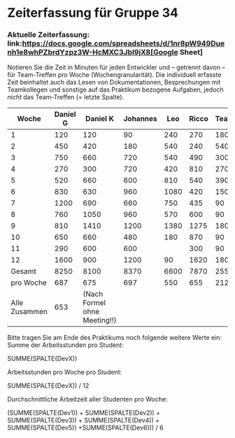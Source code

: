 # Zeiterfassung für Gruppe 34

### Aktuelle Zeiterfassung: link:https://docs.google.com/spreadsheets/d/1nr8pW949Duenh1e8whPZbrdYzpz3W-HcMXC3Jbl9jX8[Google Sheet]

Notieren Sie die Zeit in Minuten für jeden Entwickler und – getrennt davon – für Team-Treffen pro Woche (Wochengranularität).
Die individuell erfasste Zeit beinhaltet auch das Lesen von Dokumentationen, Besprechungen mit Teamkollegen und sonstige auf das Praktikum bezogene Aufgaben, jedoch *nicht* das Team-Treffen (= letzte Spalte).

| Woche         | Daniel G | Daniel K                     | Johannes | Leo  | Ricco | Team |
|---------------|----------|------------------------------|----------|------|-------|------|
| 1             | 120      | 120                          | 90       | 240  | 270   | 180  |
| 2             | 450      | 420                          | 180      | 540  | 240   | 540  |
| 3             | 750      | 660                          | 720      | 540  | 490   | 300  |
| 4             | 270      | 300                          | 720      | 420  | 810   | 270  |
| 5             | 520      | 660                          | 600      | 810  | 540   | 390  |
| 6             | 830      | 630                          | 960      | 1080 | 420   | 150  |
| 7             | 1200     | 690                          | 660      | 750  | 435   | 90   |
| 8             | 760      | 1050                         | 960      | 570  | 600   | 90   |
| 9             | 810      | 1410                         | 1200     | 1380 | 1275  | 180  |
| 10            | 650      | 660                          | 480      | 180  | 870   | 90   |
| 11            | 290      | 600                          | 600      |      | 300   | 90   |
| 12            | 1600     | 900                          | 1200     | 90   | 1620  | 180  |
| Gesamt        | 8250     | 8100                         | 8370     | 6600 | 7870  | 2550 |
| pro Woche     | 687      | 675                          | 697      | 550  | 655   | 212  |
| Alle Zusammen | 653      | (Nach Formel ohne Meeting!!) |          |      |       |      |

Bitte tragen Sie am Ende des Praktikums noch folgende weitere Werte ein:
Summe der Arbeitsstunden pro Student:

SUMME(SPALTE(DevX))

Arbeitsstunden pro Woche pro Student:

SUMME(SPALTE(DevX)) / 12

Durchschnittliche Arbeitzeit aller Studenten pro Woche:

(SUMME(SPALTE(Dev1)) + SUMME(SPALTE(Dev2)) + SUMME(SPALTE(Dev3)) + SUMME(SPALTE(Dev4)) + SUMME(SPALTE(Dev5)) +SUMME(SPALTE(Dev6))) / 6
